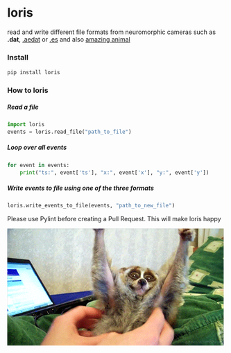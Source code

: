 # loris
read and write different file formats from neuromorphic cameras such as **.dat**, [.aedat](https://inivation.com/support/software/fileformat/) or [.es](https://github.com/neuromorphic-paris/event_stream) and also [amazing animal](https://giphy.com/search/slow-loris)

### Install
~~~python
pip install loris
~~~

### How to loris
##### Read a file
~~~python
import loris
events = loris.read_file("path_to_file")
~~~

##### Loop over all events
~~~python
for event in events:
    print("ts:", event['ts'], "x:", event['x'], "y:", event['y'])
~~~

##### Write events to file using one of the three formats
~~~python
loris.write_events_to_file(events, "path_to_new_file")
~~~

Please use Pylint before creating a Pull Request. This will make loris happy

![loris](loris.gif "The Loris Banner")
